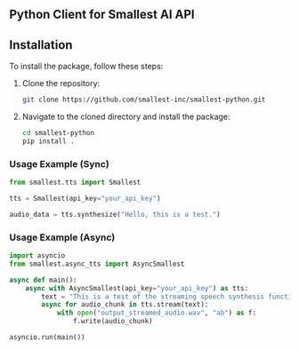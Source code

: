 ## Python Client for Smallest AI API

## Installation

To install the package, follow these steps:

1. Clone the repository:
   ```bash
   git clone https://github.com/smallest-inc/smallest-python.git
   ```

2. Navigate to the cloned directory and install the package:
   ```bash
   cd smallest-python
   pip install .
   ```

### Usage Example (Sync)

```python
from smallest.tts import Smallest

tts = Smallest(api_key="your_api_key")

audio_data = tts.synthesize("Hello, this is a test.")
```

### Usage Example (Async)

```python
import asyncio
from smallest.async_tts import AsyncSmallest

async def main():
    async with AsyncSmallest(api_key="your_api_key") as tts:
        text = "This is a test of the streaming speech synthesis function."
        async for audio_chunk in tts.stream(text):
            with open("output_streamed_audio.wav", "ab") as f:
                f.write(audio_chunk)

asyncio.run(main())
```
